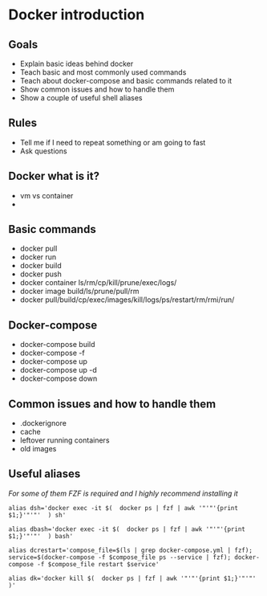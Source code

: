 # Docker introduction

## Goals

- Explain basic ideas behind docker
- Teach basic and most commonly used commands
- Teach about docker-compose and basic commands related to it
- Show common issues and how to handle them
- Show a couple of useful shell aliases

## Rules

- Tell me if I need to repeat something or am going to fast
- Ask questions

## Docker what is it?

- vm vs container
- 

## Basic commands

- docker pull
- docker run
- docker build
- docker push
- docker container ls/rm/cp/kill/prune/exec/logs/
- docker image build/ls/prune/pull/rm
- docker pull/build/cp/exec/images/kill/logs/ps/restart/rm/rmi/run/

## Docker-compose

- docker-compose build
- docker-compose -f
- docker-compose up
- docker-compose up -d
- docker-compose down

## Common issues and how to handle them

- .dockerignore
- cache
- leftover running containers
- old images

## Useful aliases

*For some of them FZF is required and I highly recommend installing it*

```shell
alias dsh='docker exec -it $(  docker ps | fzf | awk '"'"'{print $1;}'"'"'  ) sh'

alias dbash='docker exec -it $(  docker ps | fzf | awk '"'"'{print $1;}'"'"'  ) bash'

alias dcrestart='compose_file=$(ls | grep docker-compose.yml | fzf); service=$(docker-compose -f $compose_file ps --service | fzf); docker-compose -f $compose_file restart $service'

alias dk='docker kill $(  docker ps | fzf | awk '"'"'{print $1;}'"'"'  )'
```

